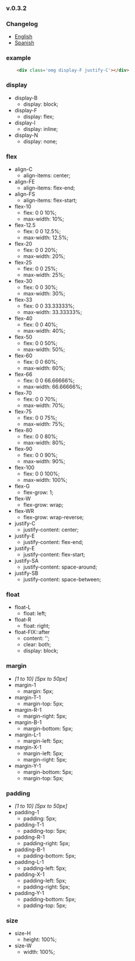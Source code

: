 ### v.0.3.2

### Changelog
- [English](https://github.com/ifedu/ohmygrid/blob/master/docs/CHANGELOG/EN_US.md)
- [Spanish](https://github.com/ifedu/ohmygrid/blob/master/docs/CHANGELOG/ES.md)

### example
``` html
    <div class='omg display-F justify-C'></div>
```

### display
- display-B
    - display: block;
- display-F
    - display: flex;
- display-I
    - display: inline;
- display-N
    - display: none;

### flex
- align-C
    - align-items: center;
- align-FE
    - align-items: flex-end;
- align-FS
    - align-items: flex-start;
- flex-10
    - flex: 0 0 10%;
    - max-width: 10%;
- flex-12.5
    - flex: 0 0 12.5%;
    - max-width: 12.5%;
- flex-20
    - flex: 0 0 20%;
    - max-width: 20%;
- flex-25
    - flex: 0 0 25%;
    - max-width: 25%;
- flex-30
    - flex: 0 0 30%;
    - max-width: 30%;
- flex-33
    - flex: 0 0 33.33333%;
    - max-width: 33.33333%;
- flex-40
    - flex: 0 0 40%;
    - max-width: 40%;
- flex-50
    - flex: 0 0 50%;
    - max-width: 50%;
- flex-60
    - flex: 0 0 60%;
    - max-width: 60%;
- flex-66
    - flex: 0 0 66.66666%;
    - max-width: 66.66666%;
- flex-70
    - flex: 0 0 70%;
    - max-width: 70%;
- flex-75
    - flex: 0 0 75%;
    - max-width: 75%;
- flex-80
    - flex: 0 0 80%;
    - max-width: 80%;
- flex-90
    - flex: 0 0 90%;
    - max-width: 90%;
- flex-100
    - flex: 0 0 100%;
    - max-width: 100%;
- flex-G
    - flex-grow: 1;
- flex-W
    - flex-grow: wrap;
- flex-WR
    - flex-grow: wrap-reverse;
- justify-C
    - justify-content: center;
- justify-E
    - justify-content: flex-end;
- justify-E
    - justify-content: flex-start;
- justify-SA
    - justify-content: space-around;
- justify-SB
    - justify-content: space-between;

### float
- float-L
    - float: left;
- float-R
    - float: right;
- float-FIX::after
    - content: '';
    - clear: both;
    - display: block;

### margin
- *[1 to 10] [5px to 50px]*
- margin-1
    - margin: 5px;
- margin-T-1
    - margin-top: 5px;
- margin-R-1
    - margin-right: 5px;
- margin-B-1
    - margin-bottom: 5px;
- margin-L-1
    - margin-left: 5px;
- margin-X-1
    - margin-left: 5px;
    - margin-right: 5px;
- margin-Y-1
    - margin-bottom: 5px;
    - margin-top: 5px;

### padding
- *[1 to 10] [5px to 50px]*
- padding-1
    - padding: 5px;
- padding-T-1
    - padding-top: 5px;
- padding-R-1
    - padding-right: 5px;
- padding-B-1
    - padding-bottom: 5px;
- padding-L-1
    - padding-left: 5px;
- padding-X-1
    - padding-left: 5px;
    - padding-right: 5px;
- padding-Y-1
    - padding-bottom: 5px;
    - padding-top: 5px;

### size
- size-H
    - height: 100%;
- size-W
    - width: 100%;